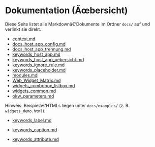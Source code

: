 ﻿# Dokumentation (Ãœbersicht)

Diese Seite listet alle Markdownâ€‘Dokumente im Ordner `docs/` auf und verlinkt sie direkt.

- [context.md](context.md)
- [docs_host_app_config.md](docs_host_app_config.md)
- [docs_host_app_trennung.md](docs_host_app_trennung.md)
- [keywords_host_app.md](keywords_host_app.md)
- [keywords_host_app_uebersicht.md](keywords_host_app_uebersicht.md)
- [keywords_ignore_rule.md](keywords_ignore_rule.md)
- [keywords_placeholder.md](keywords_placeholder.md)
- [modules.md](modules.md)
- [Web_Widget_Matrix.md](Web_Widget_Matrix.md)
- [widgets_combobox_listbox.md](widgets_combobox_listbox.md)
- [widgets_common.md](widgets_common.md)
- [okw_parameters.md](okw_parameters.md)

Hinweis: Beispielâ€‘HTMLs liegen unter `docs/examples/` (z. B. `widgets_demo.html`).


- [keywords_label.md](keywords_label.md)

- [keywords_caption.md](keywords_caption.md)

- [keywords_attribute.md](keywords_attribute.md)

